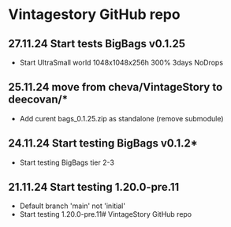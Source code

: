 # Vintagestory GitHub repo 
## 27.11.24 Start tests BigBags v0.1.25
- Start UltraSmall world 1048x1048x256h 300% 3days NoDrops
## 25.11.24 move from cheva/VintageStory to deecovan/*
- Add curent bags_0.1.25.zip as standalone (remove submodule)
## 24.11.24 Start testing BigBags v0.1.2*
- Start testing BigBags tier 2-3
## 21.11.24 Start testing 1.20.0-pre.11
- Default branch 'main' not 'initial'
- Start testing 1.20.0-pre.11# VintageStory GitHub repo 
